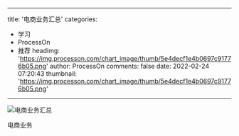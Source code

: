 
---
title: '电商业务汇总'
categories: 
 - 学习
 - ProcessOn
 - 推荐
headimg: 'https://img.processon.com/chart_image/thumb/5e4decf1e4b0697c91776b05.png'
author: ProcessOn
comments: false
date: 2022-02-24 07:20:43
thumbnail: 'https://img.processon.com/chart_image/thumb/5e4decf1e4b0697c91776b05.png'
---

<div>   
<img class="thumb" alt="电商业务汇总" src="https://img.processon.com/chart_image/thumb/5e4decf1e4b0697c91776b05.png" referrerpolicy="no-referrer">
<p>电商业务</p>  
</div>
            